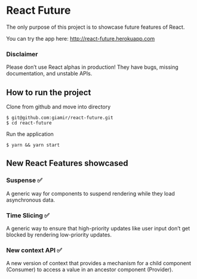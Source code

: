 # React Future
The only purpose of this project is to showcase future features of React.

You can try the app here: http://react-future.herokuapp.com

### Disclaimer
Please don’t use React alphas in production! They have bugs, missing documentation, and unstable APIs.

## How to run the project

Clone from github and move into directory

```
$ git@github.com:giamir/react-future.git
$ cd react-future
```

Run the application
```
$ yarn && yarn start
```

## New React Features showcased

### Suspense ✅
A generic way for components to suspend rendering while they load asynchronous data.

### Time Slicing ✅
A generic way to ensure that high-priority updates like user input don’t get blocked by rendering low-priority updates.

### New context API ✅
A new version of context that provides a mechanism for a child component (Consumer) to access a value in an ancestor component (Provider).
